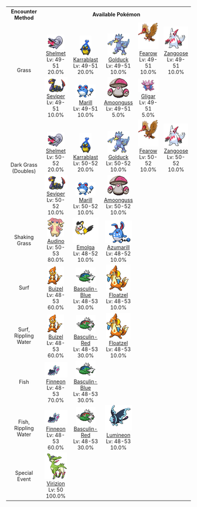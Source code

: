 <table><tr><th colspan="1">Encounter Method</th><th colspan="5" style = "text-align: center;">Available Pokémon</th></tr>
<tr><td rowspan="2" style="vertical-align: middle; word-wrap: break-word; text-align: center;">Grass</td><td style="text-align: center; vertical-align: bottom;"> <img src="../../img/animated/616.gif"> <br> <a href="../../pokemons/616">Shelmet</a> <br> Lv: 49-51 <br> 20.0% </td><td style="text-align: center; vertical-align: bottom;"> <img src="../../img/animated/588.gif"> <br> <a href="../../pokemons/588">Karrablast</a> <br> Lv: 49-51 <br> 20.0% </td><td style="text-align: center; vertical-align: bottom;"> <img src="../../img/animated/55.gif"> <br> <a href="../../pokemons/055">Golduck</a> <br> Lv: 49-51 <br> 10.0% </td><td style="text-align: center; vertical-align: bottom;"> <img src="../../img/animated/22.gif"> <br> <a href="../../pokemons/022">Fearow</a> <br> Lv: 49-51 <br> 10.0% </td><td style="text-align: center; vertical-align: bottom;"> <img src="../../img/animated/335.gif"> <br> <a href="../../pokemons/335">Zangoose</a> <br> Lv: 49-51 <br> 10.0% </td></tr>
<tr><td style="text-align: center; vertical-align: bottom;"> <img src="../../img/animated/336.gif"> <br> <a href="../../pokemons/336">Seviper</a> <br> Lv: 49-51 <br> 10.0% </td><td style="text-align: center; vertical-align: bottom;"> <img src="../../img/animated/183.gif"> <br> <a href="../../pokemons/183">Marill</a> <br> Lv: 49-51 <br> 10.0% </td><td style="text-align: center; vertical-align: bottom;"> <img src="../../img/animated/591.gif"> <br> <a href="../../pokemons/591">Amoonguss</a> <br> Lv: 49-51 <br> 5.0% </td><td style="text-align: center; vertical-align: bottom;"> <img src="../../img/animated/207.gif"> <br> <a href="../../pokemons/207">Gligar</a> <br> Lv: 49-51 <br> 5.0% </td><td></td></tr>
<tr><td rowspan="2" style="vertical-align: middle; word-wrap: break-word; text-align: center;">Dark Grass (Doubles)</td><td style="text-align: center; vertical-align: bottom;"> <img src="../../img/animated/616.gif"> <br> <a href="../../pokemons/616">Shelmet</a> <br> Lv: 50-52 <br> 20.0% </td><td style="text-align: center; vertical-align: bottom;"> <img src="../../img/animated/588.gif"> <br> <a href="../../pokemons/588">Karrablast</a> <br> Lv: 50-52 <br> 20.0% </td><td style="text-align: center; vertical-align: bottom;"> <img src="../../img/animated/55.gif"> <br> <a href="../../pokemons/055">Golduck</a> <br> Lv: 50-52 <br> 10.0% </td><td style="text-align: center; vertical-align: bottom;"> <img src="../../img/animated/22.gif"> <br> <a href="../../pokemons/022">Fearow</a> <br> Lv: 50-52 <br> 10.0% </td><td style="text-align: center; vertical-align: bottom;"> <img src="../../img/animated/335.gif"> <br> <a href="../../pokemons/335">Zangoose</a> <br> Lv: 50-52 <br> 10.0% </td></tr>
<tr><td style="text-align: center; vertical-align: bottom;"> <img src="../../img/animated/336.gif"> <br> <a href="../../pokemons/336">Seviper</a> <br> Lv: 50-52 <br> 10.0% </td><td style="text-align: center; vertical-align: bottom;"> <img src="../../img/animated/183.gif"> <br> <a href="../../pokemons/183">Marill</a> <br> Lv: 50-52 <br> 10.0% </td><td style="text-align: center; vertical-align: bottom;"> <img src="../../img/animated/591.gif"> <br> <a href="../../pokemons/591">Amoonguss</a> <br> Lv: 50-52 <br> 10.0% </td><td></td><td></td></tr>
<tr><td rowspan="1" style="vertical-align: middle; word-wrap: break-word; text-align: center;">Shaking Grass</td><td style="text-align: center; vertical-align: bottom;"> <img src="../../img/animated/531.gif"> <br> <a href="../../pokemons/531">Audino</a> <br> Lv: 50-53 <br> 80.0% </td><td style="text-align: center; vertical-align: bottom;"> <img src="../../img/animated/587.gif"> <br> <a href="../../pokemons/587">Emolga</a> <br> Lv: 48-52 <br> 10.0% </td><td style="text-align: center; vertical-align: bottom;"> <img src="../../img/animated/184.gif"> <br> <a href="../../pokemons/184">Azumarill</a> <br> Lv: 48-52 <br> 10.0% </td><td></td><td></td></tr>
<tr><td rowspan="1" style="vertical-align: middle; word-wrap: break-word; text-align: center;">Surf</td><td style="text-align: center; vertical-align: bottom;"> <img src="../../img/animated/418.gif"> <br> <a href="../../pokemons/418">Buizel</a> <br> Lv: 48-53 <br> 60.0% </td><td style="text-align: center; vertical-align: bottom;"> <img src="../../img/animated/550-blue.gif"> <br> <a href="../../pokemons/550">Basculin-Blue</a> <br> Lv: 48-53 <br> 30.0% </td><td style="text-align: center; vertical-align: bottom;"> <img src="../../img/animated/419.gif"> <br> <a href="../../pokemons/419">Floatzel</a> <br> Lv: 48-53 <br> 10.0% </td><td></td><td></td></tr>
<tr><td rowspan="1" style="vertical-align: middle; word-wrap: break-word; text-align: center;">Surf, Rippling Water</td><td style="text-align: center; vertical-align: bottom;"> <img src="../../img/animated/418.gif"> <br> <a href="../../pokemons/418">Buizel</a> <br> Lv: 48-53 <br> 60.0% </td><td style="text-align: center; vertical-align: bottom;"> <img src="../../img/animated/550-red.gif"> <br> <a href="../../pokemons/550">Basculin-Red</a> <br> Lv: 48-53 <br> 30.0% </td><td style="text-align: center; vertical-align: bottom;"> <img src="../../img/animated/419.gif"> <br> <a href="../../pokemons/419">Floatzel</a> <br> Lv: 48-53 <br> 10.0% </td><td></td><td></td></tr>
<tr><td rowspan="1" style="vertical-align: middle; word-wrap: break-word; text-align: center;">Fish</td><td style="text-align: center; vertical-align: bottom;"> <img src="../../img/animated/456.gif"> <br> <a href="../../pokemons/456">Finneon</a> <br> Lv: 48-53 <br> 70.0% </td><td style="text-align: center; vertical-align: bottom;"> <img src="../../img/animated/550-blue.gif"> <br> <a href="../../pokemons/550">Basculin-Blue</a> <br> Lv: 48-53 <br> 30.0% </td><td></td><td></td><td></td></tr>
<tr><td rowspan="1" style="vertical-align: middle; word-wrap: break-word; text-align: center;">Fish, Rippling Water</td><td style="text-align: center; vertical-align: bottom;"> <img src="../../img/animated/456.gif"> <br> <a href="../../pokemons/456">Finneon</a> <br> Lv: 48-53 <br> 60.0% </td><td style="text-align: center; vertical-align: bottom;"> <img src="../../img/animated/550-red.gif"> <br> <a href="../../pokemons/550">Basculin-Red</a> <br> Lv: 48-53 <br> 30.0% </td><td style="text-align: center; vertical-align: bottom;"> <img src="../../img/animated/457.gif"> <br> <a href="../../pokemons/457">Lumineon</a> <br> Lv: 48-53 <br> 10.0% </td><td></td><td></td></tr>
<tr><td rowspan="1" style="vertical-align: middle; word-wrap: break-word; text-align: center;">Special Event</td><td style="text-align: center; vertical-align: bottom;"> <img src="../../img/animated/640.gif"> <br> <a href="../../pokemons/640">Virizion</a> <br> Lv: 50 <br> 100.0% </td><td></td><td></td><td></td><td></td></tr></table>